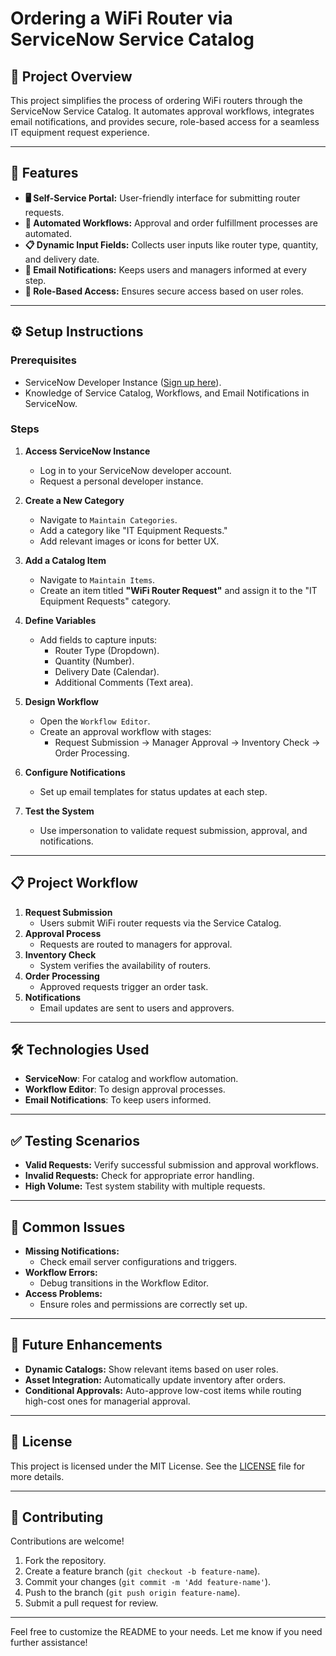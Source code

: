 # Ordering a WiFi Router via ServiceNow Service Catalog  

## 🚀 Project Overview  
This project simplifies the process of ordering WiFi routers through the ServiceNow Service Catalog. It automates approval workflows, integrates email notifications, and provides secure, role-based access for a seamless IT equipment request experience.  

---

## 🌟 Features  
- **🖥 Self-Service Portal:** User-friendly interface for submitting router requests.  
- **🔄 Automated Workflows:** Approval and order fulfillment processes are automated.  
- **📋 Dynamic Input Fields:** Collects user inputs like router type, quantity, and delivery date.  
- **📧 Email Notifications:** Keeps users and managers informed at every step.  
- **🔐 Role-Based Access:** Ensures secure access based on user roles.  

---

## ⚙️ Setup Instructions  

### Prerequisites  
- ServiceNow Developer Instance ([Sign up here](https://developer.servicenow.com)).  
- Knowledge of Service Catalog, Workflows, and Email Notifications in ServiceNow.  

### Steps  
1. **Access ServiceNow Instance**  
   - Log in to your ServiceNow developer account.  
   - Request a personal developer instance.  

2. **Create a New Category**  
   - Navigate to `Maintain Categories`.  
   - Add a category like "IT Equipment Requests."  
   - Add relevant images or icons for better UX.  

3. **Add a Catalog Item**  
   - Navigate to `Maintain Items`.  
   - Create an item titled **"WiFi Router Request"** and assign it to the "IT Equipment Requests" category.  

4. **Define Variables**  
   - Add fields to capture inputs:  
     - Router Type (Dropdown).  
     - Quantity (Number).  
     - Delivery Date (Calendar).  
     - Additional Comments (Text area).  

5. **Design Workflow**  
   - Open the `Workflow Editor`.  
   - Create an approval workflow with stages:  
     - Request Submission → Manager Approval → Inventory Check → Order Processing.  

6. **Configure Notifications**  
   - Set up email templates for status updates at each step.  

7. **Test the System**  
   - Use impersonation to validate request submission, approval, and notifications.  

---

## 📋 Project Workflow  
1. **Request Submission**  
   - Users submit WiFi router requests via the Service Catalog.  
2. **Approval Process**  
   - Requests are routed to managers for approval.  
3. **Inventory Check**  
   - System verifies the availability of routers.  
4. **Order Processing**  
   - Approved requests trigger an order task.  
5. **Notifications**  
   - Email updates are sent to users and approvers.  

---

## 🛠 Technologies Used  
- **ServiceNow**: For catalog and workflow automation.  
- **Workflow Editor**: To design approval processes.  
- **Email Notifications**: To keep users informed.  

---

## ✅ Testing Scenarios  
- **Valid Requests:** Verify successful submission and approval workflows.  
- **Invalid Requests:** Check for appropriate error handling.  
- **High Volume:** Test system stability with multiple requests.  

---

## 🔧 Common Issues  
- **Missing Notifications:**  
  - Check email server configurations and triggers.  
- **Workflow Errors:**  
  - Debug transitions in the Workflow Editor.  
- **Access Problems:**  
  - Ensure roles and permissions are correctly set up.  

---

## 🚀 Future Enhancements  
- **Dynamic Catalogs:** Show relevant items based on user roles.  
- **Asset Integration:** Automatically update inventory after orders.  
- **Conditional Approvals:** Auto-approve low-cost items while routing high-cost ones for managerial approval.  

---

## 📜 License  
This project is licensed under the MIT License. See the [LICENSE](LICENSE) file for more details.  

---

## 🤝 Contributing  
Contributions are welcome!  
1. Fork the repository.  
2. Create a feature branch (`git checkout -b feature-name`).  
3. Commit your changes (`git commit -m 'Add feature-name'`).  
4. Push to the branch (`git push origin feature-name`).  
5. Submit a pull request for review.  

---  

Feel free to customize the README to your needs. Let me know if you need further assistance!  
